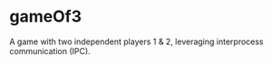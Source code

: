 # gameOf3
A  game with two independent players 1 &amp; 2, leveraging interprocess communication (IPC).
